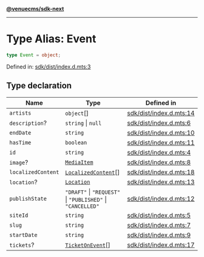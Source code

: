 [**@venuecms/sdk-next**](../Index.md)

***

# Type Alias: Event

```ts
type Event = object;
```

Defined in: [sdk/dist/index.d.mts:3](https://github.com/venuecms/sdk/blob/fbf02bcc9fd4a34da75d81536c54bdc995edf6c4/packages/sdk/dist/index.d.mts#L3)

## Type declaration

| Name | Type | Defined in |
| ------ | ------ | ------ |
| <a id="artists"></a> `artists` | `object`[] | [sdk/dist/index.d.mts:14](https://github.com/venuecms/sdk/blob/fbf02bcc9fd4a34da75d81536c54bdc995edf6c4/packages/sdk/dist/index.d.mts#L14) |
| <a id="description"></a> `description`? | `string` \| `null` | [sdk/dist/index.d.mts:6](https://github.com/venuecms/sdk/blob/fbf02bcc9fd4a34da75d81536c54bdc995edf6c4/packages/sdk/dist/index.d.mts#L6) |
| <a id="enddate"></a> `endDate` | `string` | [sdk/dist/index.d.mts:10](https://github.com/venuecms/sdk/blob/fbf02bcc9fd4a34da75d81536c54bdc995edf6c4/packages/sdk/dist/index.d.mts#L10) |
| <a id="hastime"></a> `hasTime` | `boolean` | [sdk/dist/index.d.mts:11](https://github.com/venuecms/sdk/blob/fbf02bcc9fd4a34da75d81536c54bdc995edf6c4/packages/sdk/dist/index.d.mts#L11) |
| <a id="id"></a> `id` | `string` | [sdk/dist/index.d.mts:4](https://github.com/venuecms/sdk/blob/fbf02bcc9fd4a34da75d81536c54bdc995edf6c4/packages/sdk/dist/index.d.mts#L4) |
| <a id="image"></a> `image`? | [`MediaItem`](MediaItem.md) | [sdk/dist/index.d.mts:8](https://github.com/venuecms/sdk/blob/fbf02bcc9fd4a34da75d81536c54bdc995edf6c4/packages/sdk/dist/index.d.mts#L8) |
| <a id="localizedcontent"></a> `localizedContent` | [`LocalizedContent`](LocalizedContent.md)[] | [sdk/dist/index.d.mts:18](https://github.com/venuecms/sdk/blob/fbf02bcc9fd4a34da75d81536c54bdc995edf6c4/packages/sdk/dist/index.d.mts#L18) |
| <a id="location"></a> `location`? | [`Location`](Location.md) | [sdk/dist/index.d.mts:13](https://github.com/venuecms/sdk/blob/fbf02bcc9fd4a34da75d81536c54bdc995edf6c4/packages/sdk/dist/index.d.mts#L13) |
| <a id="publishstate"></a> `publishState` | `"DRAFT"` \| `"REQUEST"` \| `"PUBLISHED"` \| `"CANCELLED"` | [sdk/dist/index.d.mts:12](https://github.com/venuecms/sdk/blob/fbf02bcc9fd4a34da75d81536c54bdc995edf6c4/packages/sdk/dist/index.d.mts#L12) |
| <a id="siteid"></a> `siteId` | `string` | [sdk/dist/index.d.mts:5](https://github.com/venuecms/sdk/blob/fbf02bcc9fd4a34da75d81536c54bdc995edf6c4/packages/sdk/dist/index.d.mts#L5) |
| <a id="slug"></a> `slug` | `string` | [sdk/dist/index.d.mts:7](https://github.com/venuecms/sdk/blob/fbf02bcc9fd4a34da75d81536c54bdc995edf6c4/packages/sdk/dist/index.d.mts#L7) |
| <a id="startdate"></a> `startDate` | `string` | [sdk/dist/index.d.mts:9](https://github.com/venuecms/sdk/blob/fbf02bcc9fd4a34da75d81536c54bdc995edf6c4/packages/sdk/dist/index.d.mts#L9) |
| <a id="tickets"></a> `tickets`? | [`TicketOnEvent`](TicketOnEvent.md)[] | [sdk/dist/index.d.mts:17](https://github.com/venuecms/sdk/blob/fbf02bcc9fd4a34da75d81536c54bdc995edf6c4/packages/sdk/dist/index.d.mts#L17) |
